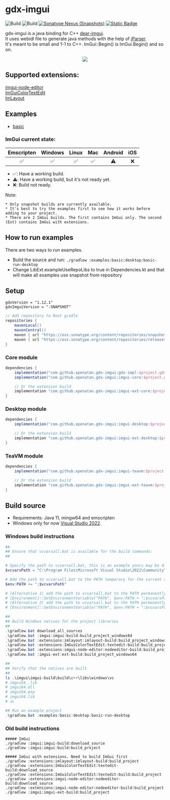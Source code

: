 # gdx-imgui

![Build](https://github.com/xpenatan/gdx-imgui/actions/workflows/release.yml/badge.svg)
![Build](https://github.com/xpenatan/gdx-imgui/actions/workflows/snapshot.yml/badge.svg)
[![Sonatype Nexus (Snapshots)](https://img.shields.io/nexus/releases/com.github.xpenatan.gdx-imgui/imgui-core?nexusVersion=2&server=https%3A%2F%2Foss.sonatype.org&label=release)](https://repo.maven.apache.org/maven2/com/github/xpenatan/gdx-imgui/)
[![Static Badge](https://img.shields.io/badge/snapshot---SNAPSHOT-red)](https://oss.sonatype.org/content/repositories/snapshots/com/github/xpenatan/gdx-imgui/)



gdx-imgui is a java binding for C++ [dear-imgui](https://github.com/ocornut/imgui). <br>
It uses webidl file to generate java methods with the help of [jParser](https://github.com/xpenatan/jParser). <br>
It's meant to be small and 1-1 to C++. ImGui::Begin() is ImGui.Begin() and so on.

<p align="center"><img src="https://i.imgur.com/rXk4Aq0.gif"/></p>

## Supported extensions:
[imgui-node-editor](https://github.com/thedmd/imgui-node-editor) <br>
[ImGuiColorTextEdit](https://github.com/santaclose/ImGuiColorTextEdit/) <br>
[ImLayout](https://github.com/xpenatan/gdx-imgui/tree/master/extensions/imlayout) <br>

## Examples
* [basic](https://xpenatan.github.io/gdx-imgui/basic/)

### ImGui current state:

| Emscripten | Windows | Linux | Mac | Android | iOS |
|:----------:|:-------:|:-----:|:---:|:-------:|:---:|
|     ✅      | ✅ | ✅ |  ✅  | ⚠️ | ❌ |

* ✅: Have a working build.
* ⚠️: Have a working build, but it's not ready yet.
* ❌: Build not ready.

Note: 
```
* Only snapshot builds are currently available. 
* It's best to try the examples first to see how it works before adding to your project.
* There are 2 ImGui builds. The first contains ImGui only. The second (Ext) contains ImGui with extensions. 
```

## How to run examples
There are two ways to run examples. 
* Build the source and run:
```./gradlew :examples:basic:desktop:basic-run-desktop```
* Change LibExt.exampleUseRepoLibs to true in Dependencies.kt and that will make all examples use snapshot from repository

## Setup

    gdxVersion = "1.12.1"
    gdxImguiVersion = "-SNAPSHOT"

```groovy
// Add repository to Root gradle
repositories {
    mavenLocal()
    mavenCentral()
    maven { url "https://oss.sonatype.org/content/repositories/snapshots/" }
    maven { url "https://oss.sonatype.org/content/repositories/releases/" }
}
```

### Core module
```groovy
dependencies {
    implementation("com.github.xpenatan.gdx-imgui:gdx-impl:$project.gdxImguiVersion")
    implementation("com.github.xpenatan.gdx-imgui:imgui-core:$project.gdxImguiVersion")

    // Or the extension build
    implementation "com.github.xpenatan.gdx-imgui:imgui-ext-core:$project.gdxImguiVersion"
}
```

### Desktop module
```groovy
dependencies {
    implementation("com.github.xpenatan.gdx-imgui:imgui-desktop:$project.gdxImguiVersion")

    // Or the extension build
    implementation "com.github.xpenatan.gdx-imgui:imgui-ext-desktop:$project.gdxImguiVersion"
}
```

### TeaVM module
```groovy
dependencies {
    implementation("com.github.xpenatan.gdx-imgui:imgui-teavm:$project.gdxImguiVersion")

    // Or the extension build
    implementation "com.github.xpenatan.gdx-imgui:imgui-ext-teavm:$project.gdxImguiVersion"
}
```

## Build source

* Requirements: Java 11, mingw64 and emscripten
* Windows only for now [Visual Studio 2022](https://visualstudio.microsoft.com/downloads/?cid=learn-onpage-download-install-visual-studio-page-cta).

### Windows build instructions
```powershell
##
## Ensure that vcvarsall.bat is available for the build commands:
##

# Specify the path to vcvarsall.bat, this is an example yours may be different
$vcvarsPath = "C:\Program Files\Microsoft Visual Studio\2022\Community\VC\Auxiliary\Build"

# Add the path to vcvarsall.bat to the PATH temporary for the current session
$env:PATH += ";$vcvarsPath"

# (Alternative 1) add the path to vcvarsall.bat to the PATH permanently for the current user
# [Environment]::SetEnvironmentVariable("PATH", $env:PATH + ";$vcvarsPath", [EnvironmentVariableTarget]::User)
# (Alternative 2) add the path to vcvarsall.bat to the PATH permanently for all users (requires admin)
# [Environment]::SetEnvironmentVariable("PATH", $env:PATH + ";$vcvarsPath", [EnvironmentVariableTarget]::Machine)

##
## Build Windows natives for the project libraries
##
.\gradlew.bat download_all_sources
.\gradlew.bat :imgui:imgui-build:build_project_windows64
.\gradlew.bat :extensions:imlayout:imlayout-build:build_project_windows64
.\gradlew.bat :extensions:ImGuiColorTextEdit:textedit-build:build_project_windows64
.\gradlew.bat :extensions:imgui-node-editor:nodeeditor-build:build_project_windows64
.\gradlew.bat :imgui-ext:ext-build:build_project_windows64

##
## Verify that the natives are built
##
ls .\imgui\imgui-build\build\c++\libs\windows\vc
# imgui64_.lib
# imgui64.dll
# imgui64.exp
# imgui64.lib
# 👍

## Run an example project
.\gradlew.bat :examples:basic:desktop:basic-run-desktop
```

### Old build instructions
```
##### ImGui
./gradlew :imgui:imgui-build:download_source
./gradlew :imgui:imgui-build:build_project
```
```
##### ImGui with extensions. Need to build ImGui first
./gradlew :extensions:imlayout:imlayout-build:build_project
./gradlew :extensions:ImGuiColorTextEdit:textedit-build:download_source
./gradlew :extensions:ImGuiColorTextEdit:textedit-build:build_project
./gradlew :extensions:imgui-node-editor:nodeeditor-build:download_source
./gradlew :extensions:imgui-node-editor:nodeeditor-build:build_project
./gradlew :imgui:imgui-ext-build:build_project
```